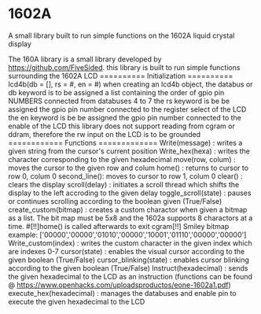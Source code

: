 # 1602A
A small library built to run simple functions on the 1602A liquid crystal display

The 160A library is a small library developed by https://github.com/FiveSided.
this library is built to run simple functions surrounding the 1602A LCD
========== Initialization ==========
lcd4b(db = [], rs = #, en = #)
when creating an lcd4b object, the databus or db keyword is to be assigned a list containing the order of gpio pin NUMBERS connected from databuses 4 to 7
the rs keyword is be be assigned the gpio pin number connected to the register select of the LCD
the en keyword is be be assigned the gpio pin number connected to the enable of the LCD
this library does not support reading from cgram or ddram, therefore the rw input on the LCD is to be grounded
============ Functions =============
Write(message) : writes a given string from the cursor's current position
Write_hex(hexa) : writes the character corresponding to the given hexadecimal
move(row, colum) : moves the cursor to the given row and colum
home() : returns to cursor to row 0, colum 0
second_line(): moves to cursor to row 1, colum 0
clear() : clears the display
scroll(delay) : initiates a scroll thread which shifts the display to the left accroding to the given delay
toggle_scroll(state) : pauses or continues scrolling according to the boolean given (True/False)
create_custom(bitmap) : creates a custom charactor when given a bitmap as a list. The bit map must be 5x8 and the 1602a supports 8 charactors at a time.
                        #[!!]home() is called afterwards to exit cgram[!!] Smiley bitmap example: ['00000','00000','01010','00000','10001','01110','00000','00000']
Write_custom(index) : writes the custom character in the given index which are indexes 0-7
cursor(state) : enables the visual cursor according to the given boolean (True/False)
cursor_blinking(state) : enables cursor blinking according to the given boolean (True/False)
Instruct(hexadecimal) : sends the given hexadecimal to the LCD as an instruction (functions can be found @ https://www.openhacks.com/uploadsproductos/eone-1602a1.pdf)
execute_hex(hexadecimal) : manages the databuses and enable pin to execute the given hexadecimal to the LCD

